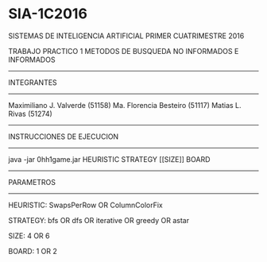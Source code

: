 # SIA-1C2016

SISTEMAS DE INTELIGENCIA ARTIFICIAL
PRIMER CUATRIMESTRE 2016

TRABAJO PRACTICO 1
METODOS DE BUSQUEDA NO INFORMADOS E INFORMADOS

**********************************
INTEGRANTES
**********************************
Maximiliano J. Valverde (51158)
Ma. Florencia Besteiro (51117)
Matias L. Rivas (51274)

*********************************
INSTRUCCIONES DE EJECUCION
*********************************

java -jar 0hh1game.jar HEURISTIC STRATEGY [[SIZE]] BOARD

*********************************
PARAMETROS
*********************************

HEURISTIC: SwapsPerRow OR ColumnColorFix

STRATEGY: bfs OR dfs OR iterative OR greedy OR astar

SIZE: 4 OR 6

BOARD: 1 OR 2
